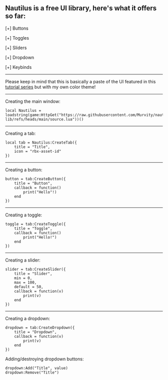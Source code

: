 Nautilus is a free UI library, here's what it offers so far:
------------------------------------------------------


  [+] Buttons
  
  [+] Toggles
  
  [+] Sliders
  
  [+] Dropdown
  
  [+] Keybinds
  
  ------------------------------------------------------

Please keep in mind that this is basically a paste of the UI featured in this [tutorial series](https://www.youtube.com/watch?v=HQoukWZAfQk&list=PLPIdk8AY-0ybhxbzkv88ZGo7Hgxfx_qZD) but with my own color theme!

------------------------------------------------------

Creating the main window:

    local Nautilus = loadstring(game:HttpGet("https://raw.githubusercontent.com/Murvity/nautilus-lib/refs/heads/main/source.lua"))()

------------------------------------------------------

Creating a tab:

    local tab = Nautilus:CreateTab({
        title = "Title",
        icon = "rbx-asset-id"
    })

------------------------------------------------------

Creating a button:

    button = tab:CreateButton({
        title = "Button",
        callback = function()
            print("Hello"!)
        end
    })

------------------------------------------------------

Creating a toggle:

    toggle = tab:CreateToggle({
        title = "Toggle",
        callback = function()
            print("Hello!")
        end
    })

------------------------------------------------------

Creating a slider:

    slider = tab:CreateSlider({
        title = "Slider",
        min = 0,
        max = 100,
        default = 50,
        callback = function(v)
            print(v)
        end
    })

------------------------------------------------------

Creating a dropdown:

    dropdown = tab:CreateDropdown({
        title = "Dropdown",
        callback = function(v)
            print(v)
        end
    })

Adding/destroying dropdown buttons:

    dropdown:Add("Title", value)
    dropdown:Remove("Title")

    
